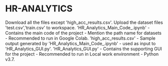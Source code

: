 # HR-ANALYTICS
Download all the files except 'high_acc_results.csv'.
Upload the dataset files 'test.csv','train.csv' to workspace.
'HR_Analytics_Main_Code_.ipynb' - Contains the main code of the project - Mention the path name for datasets - Recommended to run in Google Colab.
'high_acc_results.csv' - Sample output generated by 'HR_Analytics_Main_Code_.ipynb' - used as input to 'HR_Analytics_GUI.py'.
'HR_Analytics_GUI.py' - Contains the supporting GUI for the project - Recommended to run in Local work environment - Python v3.7. 
